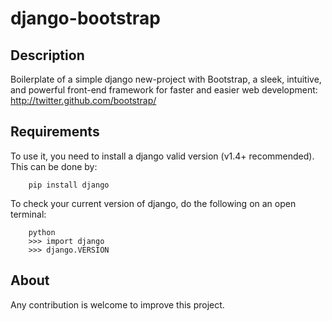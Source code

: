 django-bootstrap
================

Description
-----------
Boilerplate of a simple django new-project with Bootstrap, a sleek, intuitive, and powerful front-end framework for faster and easier web development:
http://twitter.github.com/bootstrap/

Requirements
------------
To use it, you need to install a django valid version (v1.4+ recommended). This can be done by:

        pip install django

To check your current version of django, do the following on an open terminal:

        python
        >>> import django
        >>> django.VERSION
        
About
-----
Any contribution is welcome to improve this project.